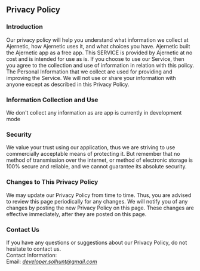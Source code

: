 Privacy Policy  
----------------

### Introduction  
Our privacy policy will help you understand what information we collect at Ajernetic, how Ajernetic uses it, and what choices you have.
Ajernetic built the Ajernetic app as a free app. This SERVICE is provided by Ajernetic at no cost and is intended for use as is.
If you choose to use our Service, then you agree to the collection and use of information in  relation with this policy. The Personal Information that we collect are used for providing and improving the Service. We will not use or share your information with anyone except as described in this Privacy Policy.  

### Information Collection and Use  
We don't collect any information as are app is currently in development mode

### Security  
We value your trust using our application, thus we are striving to use commercially acceptable means of protecting it. But remember that no method of transmission over the internet, or method of electronic storage is 100% secure and reliable, and we cannot guarantee its absolute security.  

### Changes to This Privacy Policy  
We may update our Privacy Policy from time to time. Thus, you are advised to review this page periodically for any changes. We will notify you of any changes by posting the new Privacy Policy on this page. These changes are effective immediately, after they are posted on this page.  

### Contact Us  
If you have any questions or suggestions about our Privacy Policy, do not hesitate to contact us.  
Contact Information:  
Email: *developer.solhunt@gmail.com*  

